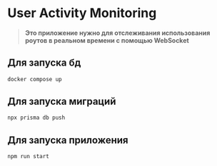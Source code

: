 # User Activity Monitoring

> **Это приложение нужно для отслеживания использования роутов в реальном времени с помощью WebSocket**

## Для запуска бд
```bash
docker compose up
```

## Для запуска миграций
```bash
npx prisma db push
```

 ## Для запуска приложения
```bash
npm run start
```
